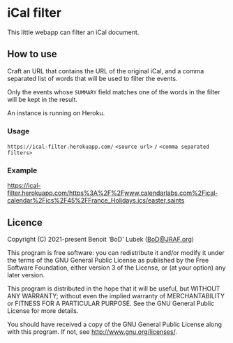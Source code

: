 # iCal filter

This little webapp can filter an iCal document.

## How to use

Craft an URL that contains the URL of the original iCal, and a comma separated list of words that will be used to filter the events.

Only the events whose `SUMMARY` field matches one of the words in the filter will be kept in the result.

An instance is running on Heroku.

### Usage

`https://ical-filter.herokuapp.com/` `<source url>` `/` `<comma separated filters>`

### Example

https://ical-filter.herokuapp.com/https%3A%2F%2Fwww.calendarlabs.com%2Fical-calendar%2Fics%2F45%2FFrance_Holidays.ics/easter,saints

## Licence

Copyright (C) 2021-present Benoit 'BoD' Lubek (BoD@JRAF.org)

This program is free software: you can redistribute it and/or modify it under the terms of the GNU General Public License as published by the Free Software
Foundation, either version 3 of the License, or (at your option) any later version.

This program is distributed in the hope that it will be useful, but WITHOUT ANY WARRANTY; without even the implied warranty of MERCHANTABILITY or FITNESS FOR A
PARTICULAR PURPOSE. See the GNU General Public License for more details.

You should have received a copy of the GNU General Public License along with this program. If not, see http://www.gnu.org/licenses/.
